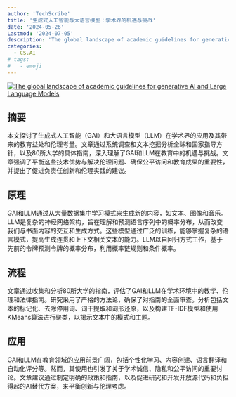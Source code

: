 ```yaml
---
author: 'TechScribe'
title: '生成式人工智能与大语言模型：学术界的机遇与挑战'
date: '2024-05-26'
Lastmod: '2024-07-05'
description: 'The global landscape of academic guidelines for generative AI and Large Language Models'
categories:
  - CS.AI
# tags:
#   - emoji
---
```


[![The global landscape of academic guidelines for generative AI and Large Language Models](https://arxiv-research-1301205113.cos.ap-guangzhou.myqcloud.com/images/2406.18842v2.pdf_0.jpg)](https://arxiv.org/abs/2406.18842v2)

## 摘要

本文探讨了生成式人工智能（GAI）和大语言模型（LLM）在学术界的应用及其带来的教育益处和伦理考量。文章通过系统调查和文本挖掘分析全球和国家指导方针，以及80所大学的具体指南，深入理解了GAI和LLM在教育中的机遇与挑战。文章强调了平衡这些技术优势与解决伦理问题、确保公平访问和教育成果的重要性，并提出了促进负责任创新和伦理实践的建议。<!--more-->

## 原理

GAI和LLM通过从大量数据集中学习模式来生成新的内容，如文本、图像和音乐。LLM是复杂的神经网络架构，旨在理解和预测语言序列中的概率分布，从而改变我们与书面内容的交互和生成方式。这些模型通过广泛的训练，能够掌握复杂的语言模式，提高生成连贯和上下文相关文本的能力。LLM以自回归方式工作，基于先前的令牌预测令牌的概率分布，利用概率链规则和条件概率。

## 流程

文章通过收集和分析80所大学的指南，评估了GAI和LLM在学术环境中的教学、伦理和法律指南。研究采用了严格的方法论，确保了对指南的全面审查。分析包括文本的标记化、去除停用词、词干提取和词形还原，以及构建TF-IDF模型和使用KMeans算法进行聚类，以揭示文本中的模式和主题。

## 应用

GAI和LLM在教育领域的应用前景广阔，包括个性化学习、内容创建、语言翻译和自动化评分等。然而，其使用也引发了关于学术诚信、隐私和公平访问的重要讨论。文章建议通过制定明确的政策和指南，以及促进研究和开发开放源代码和负担得起的AI替代方案，来平衡创新与伦理考虑。
